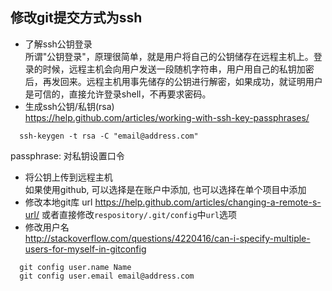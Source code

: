 ## 修改git提交方式为**ssh**
* 了解ssh公钥登录  
所谓"公钥登录"，原理很简单，就是用户将自己的公钥储存在远程主机上。登录的时候，远程主机会向用户发送一段随机字符串，用户用自己的私钥加密后，再发回来。远程主机用事先储存的公钥进行解密，如果成功，就证明用户是可信的，直接允许登录shell，不再要求密码。
* 生成ssh公钥/私钥(rsa)  
<https://help.github.com/articles/working-with-ssh-key-passphrases/>  
```
  ssh-keygen -t rsa -C "email@address.com"
```                    
passphrase: 对私钥设置口令
* 将公钥上传到远程主机  
如果使用github, 可以选择是在账户中添加, 也可以选择在单个项目中添加
* 修改本地git库 url 
<https://help.github.com/articles/changing-a-remote-s-url/>
或者直接修改`respository/.git/config`中`url`选项  
* 修改用户名  
<http://stackoverflow.com/questions/4220416/can-i-specify-multiple-users-for-myself-in-gitconfig>
```
  git config user.name Name  
  git config user.email email@address.com
```
       
  

